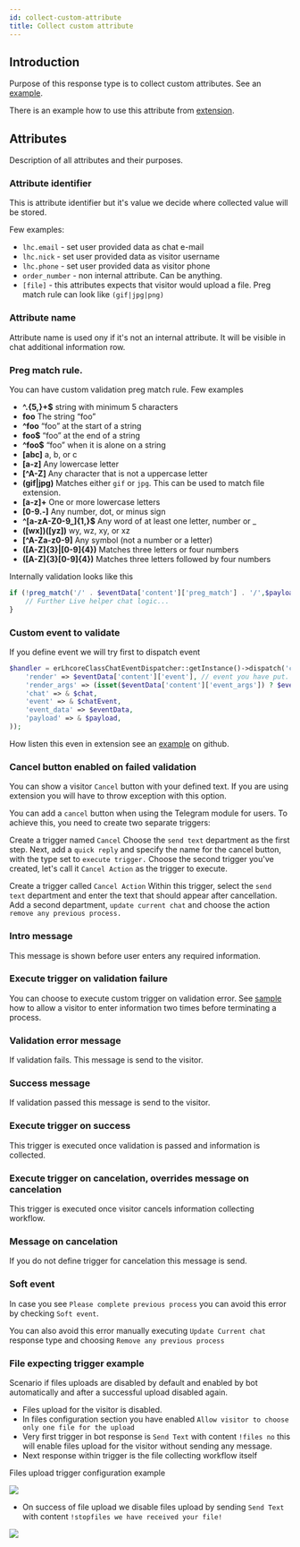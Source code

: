 ```yaml
---
id: collect-custom-attribute
title: Collect custom attribute
---
```


## Introduction

Purpose of this response type is to collect custom attributes. See an [example](collecting-information.md).

There is an example how to use this attribute from [extension](https://github.com/LiveHelperChat/lhccollectcustombot).

## Attributes

Description of all attributes and their purposes.

### Attribute identifier

This is attribute identifier but it's value we decide where collected value will be stored.

Few examples:

* `lhc.email` - set user provided data as chat e-mail
* `lhc.nick` - set user provided data as visitor username
* `lhc.phone` - set user provided data as visitor phone
* `order_number` - non internal attribute. Can be anything.
* `[file]` - this attributes expects that visitor would upload a file. Preg match rule can look like `(gif|jpg|png)`

### Attribute name

Attribute name is used ony if it's not an internal attribute. It will be visible in chat additional information row.

### Preg match rule.

You can have custom validation preg match rule. Few examples

* **^.{5,}+$** string with minimum 5 characters
* **foo** The string “foo”
* **^foo** “foo” at the start of a string
* **foo$** “foo” at the end of a string
* **^foo$** “foo” when it is alone on a string
* **[abc]** a, b, or c
* **[a-z]** Any lowercase letter
* **[^A-Z]** Any character that is not a uppercase letter
* **(gif|jpg)** Matches either `gif` or `jpg`. This can be used to match file extension.
* **[a-z]+** One or more lowercase letters
* **[0-9.-]** Any number, dot, or minus sign
* **^[a-zA-Z0-9_]{1,}$** Any word of at least one letter, number or _
* **([wx])([yz])** wy, wz, xy, or xz
* **[^A-Za-z0-9]** Any symbol (not a number or a letter)
* **([A-Z]{3}|[0-9]{4})** Matches three letters or four numbers
* **([A-Z]{3}[0-9]{4})** Matches three letters followed by four numbers

Internally validation looks like this

```php
if (!preg_match('/' . $eventData['content']['preg_match'] . '/',$payload)) {
    // Further Live helper chat logic...
}
```

### Custom event to validate

If you define event we will try first to dispatch event 

```php
$handler = erLhcoreClassChatEventDispatcher::getInstance()->dispatch('chat.genericbot_event_handler', array(
    'render' => $eventData['content']['event'], // event you have put.
    'render_args' => (isset($eventData['content']['event_args']) ? $eventData['content']['event_args'] : array()),
    'chat' => & $chat,
    'event' => & $chatEvent,
    'event_data' => $eventData,
    'payload' => & $payload,
));
```

How listen this even in extension see an [example](https://github.com/LiveHelperChat/lhccollectcustombot) on github.

### Cancel button enabled on failed validation

You can show a visitor `Cancel` button with your defined text. If you are using extension you will have to throw exception with this option.

You can add a `cancel` button when using the Telegram module for users. To achieve this, you need to create two separate triggers:

Create a trigger named `Cancel` Choose the `send text` department as the first step. Next, add a `quick reply` and specify the name for the cancel button, with the type set to `execute trigger.` Choose the second trigger you've created, let's call it `Cancel Action` as the trigger to execute.

Create a trigger called `Cancel Action` Within this trigger, select the `send text` department and enter the text that should appear after cancellation. Add a second department, `update current chat` and choose the action `remove any previous process.`

### Intro message

This message is shown before user enters any required information.

### Execute trigger on validation failure

You can choose to execute custom trigger on validation error. See [sample](bot/collecting-information-two-tries.md) how to allow a visitor to enter information two times before terminating a process.

### Validation error message

If validation fails. This message is send to the visitor.

### Success message

If validation passed this message is send to the visitor.

### Execute trigger on success

This trigger is executed once validation is passed and information is collected.

### Execute trigger on cancelation, overrides message on cancelation

This trigger is executed once visitor cancels information collecting workflow.

### Message on cancelation

If you do not define trigger for cancelation this message is send.

### Soft event

In case you see `Please complete previous process` you can avoid this error by checking `Soft event`.

You can also avoid this error manually executing `Update Current chat` response type and choosing `Remove any previous process`

### File expecting trigger example

Scenario if files uploads are disabled by default and enabled by bot automatically and after a successful upload disabled again.

* Files upload for the visitor is disabled. 
* In files configuration section you have enabled `Allow visitor to choose only one file for the upload`
* Very first trigger in bot response is `Send Text` with content `!files no` this will enable files upload for the visitor without sending any message.
* Next response within trigger is the file collecting workflow itself

Files upload trigger configuration example

![](/img/bot/collect-file.png?v=1)

* On success of file upload we disable files upload by sending `Send Text` with content `!stopfiles we have received your file!`

![](/img/bot/file-received.png?v=1)
